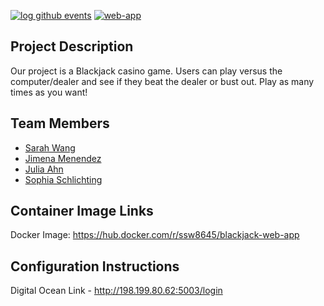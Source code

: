 [![log github events](https://github.com/software-students-spring2025/5-final-sjsj5/actions/workflows/event-logger.yml/badge.svg)](https://github.com/software-students-spring2025/5-final-sjsj5/actions/workflows/event-logger.yml)
[![web-app](https://github.com/software-students-spring2025/5-final-sjsj5/actions/workflows/web-app.yaml/badge.svg)](https://github.com/software-students-spring2025/5-final-sjsj5/actions/workflows/web-app.yaml)

## Project Description
Our project is a Blackjack casino game. Users can play versus the computer/dealer and see if they beat the dealer or bust out. Play as many times as you want!

## Team Members
- [Sarah Wang](https://github.com/sarahswang)
- [Jimena Menendez](https:/github.com/jkm8294)
- [Julia Ahn](https:/github.com/juliaahn)
- [Sophia Schlichting](https:/github.com/schlichtings)

## Container Image Links
Docker Image: https://hub.docker.com/r/ssw8645/blackjack-web-app

## Configuration Instructions
Digital Ocean Link - http://198.199.80.62:5003/login

